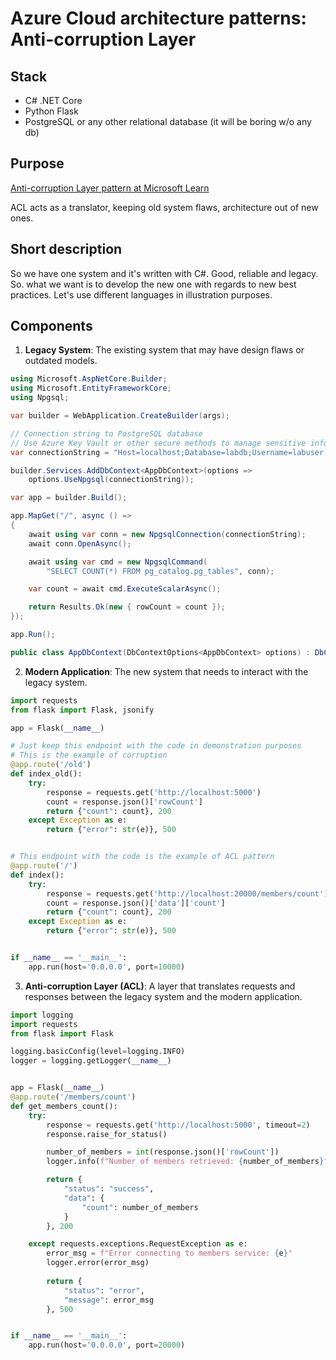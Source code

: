 # Azure Cloud architecture patterns: Anti-corruption Layer

## Stack
- C# .NET Core
- Python Flask
- PostgreSQL or any other relational database (it will be boring w/o any db)

## Purpose
[Anti-corruption Layer pattern
 at Microsoft Learn](ttps://learn.microsoft.com/en-us/azure/architecture/patterns/anti-corruption-layer)

ACL acts as a translator, keeping old system flaws, architecture out of new ones.


## Short description
So we have one system and it's written with C#. Good, reliable and legacy. So. what we want is to develop the new one with regards to new best practices. Let's use different languages in illustration purposes.


## Components

1. **Legacy System**: The existing system that may have design flaws or outdated models.

```csharp
using Microsoft.AspNetCore.Builder;
using Microsoft.EntityFrameworkCore;
using Npgsql;

var builder = WebApplication.CreateBuilder(args);

// Connection string to PostgreSQL database
// Use Azure Key Vault or other secure methods to manage sensitive information in production
var connectionString = "Host=localhost;Database=labdb;Username=labuser;Password=labuser";

builder.Services.AddDbContext<AppDbContext>(options =>
    options.UseNpgsql(connectionString));

var app = builder.Build();

app.MapGet("/", async () =>
{
    await using var conn = new NpgsqlConnection(connectionString);
    await conn.OpenAsync();

    await using var cmd = new NpgsqlCommand(
        "SELECT COUNT(*) FROM pg_catalog.pg_tables", conn);

    var count = await cmd.ExecuteScalarAsync();

    return Results.Ok(new { rowCount = count });
});

app.Run();

public class AppDbContext(DbContextOptions<AppDbContext> options) : DbContext(options);
```

2. **Modern Application**: The new system that needs to interact with the legacy system.

```python
import requests
from flask import Flask, jsonify

app = Flask(__name__)

# Just keep this endpoint with the code in demonstration purposes
# This is the example of corruption
@app.route('/old')
def index_old():
    try:
        response = requests.get('http://localhost:5000')
        count = response.json()['rowCount']
        return {"count": count}, 200
    except Exception as e:
        return {"error": str(e)}, 500


# This endpoint with the code is the example of ACL pattern
@app.route('/')
def index():
    try:
        response = requests.get('http://localhost:20000/members/count')
        count = response.json()['data']['count']
        return {"count": count}, 200
    except Exception as e:
        return {"error": str(e)}, 500


if __name__ == '__main__':
    app.run(host='0.0.0.0', port=10000)
```

3. **Anti-corruption Layer (ACL)**: A layer that translates requests and responses between the legacy system and the modern application.

```python
import logging
import requests
from flask import Flask

logging.basicConfig(level=logging.INFO)
logger = logging.getLogger(__name__)


app = Flask(__name__)
@app.route('/members/count')
def get_members_count():
    try:
        response = requests.get('http://localhost:5000', timeout=2)
        response.raise_for_status()

        number_of_members = int(response.json()['rowCount'])
        logger.info(f"Number of members retrieved: {number_of_members}")

        return {
            "status": "success",
            "data": {
                "count": number_of_members
            }
        }, 200

    except requests.exceptions.RequestException as e:
        error_msg = f"Error connecting to members service: {e}"
        logger.error(error_msg)
        
        return {
            "status": "error",
            "message": error_msg
        }, 500


if __name__ == '__main__':
    app.run(host='0.0.0.0', port=20000)
```
